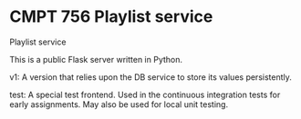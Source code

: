 # CMPT 756 Playlist service

Playlist service

This is a public Flask server written in Python.

v1: A version that relies upon the DB service to store its
  values persistently. 

test: A special test frontend.  Used in the continuous
  integration tests for early assignments. May also be used for local unit
  testing.
